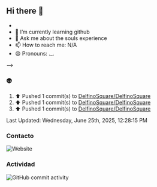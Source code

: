 ## Hi there 👋






- 
- 🌱 I’m currently learning github
- 💬 Ask me about the souls experience
- 📫 How to reach me: N/A
- 😄 Pronouns: ._.

-->
### :alien:
<!--RECENT_ACTIVITY:start-->
1. ⬆️ Pushed 1 commit(s) to [DelfinoSquare/DelfinoSquare](https://github.com/DelfinoSquare/DelfinoSquare)<br>
2. ⬆️ Pushed 1 commit(s) to [DelfinoSquare/DelfinoSquare](https://github.com/DelfinoSquare/DelfinoSquare)<br>
3. ⬆️ Pushed 1 commit(s) to [DelfinoSquare/DelfinoSquare](https://github.com/DelfinoSquare/DelfinoSquare)<br>
<!--RECENT_ACTIVITY:end-->
<!--RECENT_ACTIVITY:last_update-->
Last Updated: Wednesday, June 25th, 2025, 12:28:15 PM
<!--RECENT_ACTIVITY:last_update_end-->
### Contacto

![Website](https://img.shields.io/website?url=https%3A%2F%2Fgithub.com%2FDelfinoSquare)


### Actividad

![GitHub commit activity](https://img.shields.io/github/commit-activity/m/DelfinoSquare/DelfinoSquare)

